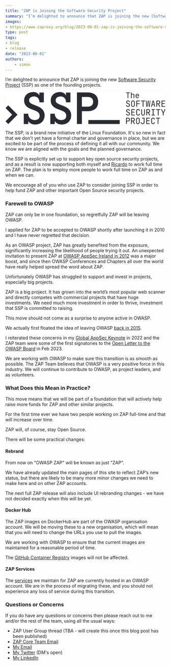```yaml
---
title: "ZAP is Joining the Software Security Project"
summary: "I’m delighted to announce that ZAP is joining the new [Software Security Project](https://softwaresecurityproject.org/) (SSP) as one of the founding projects. This does however mean we are leaving OWASP."
images:
- https://www.zaproxy.org/blog/2023-08-01-zap-is-joining-the-software-security-project/images/ssp.png
type: post
tags:
- blog
- release
date: "2023-08-01"
authors:
    - simon
---
```

I’m delighted to announce that ZAP is joining the new [Software Security Project](https://softwaresecurityproject.org/) (SSP) as one of the founding projects.

![Software Security Project Logo](images/ssp.png)

The SSP, is a brand new initiative of the Linux Foundation. It's so new in fact that we don't yet have a formal charter and governance in place, but we are excited to be part of the process of defining it all with our community. We know we are aligned with the goals and the planned governance.

The SSP is explicitly set up to support key open source security projects, and as a result is now supporting both myself and 
[Ricardo](/docs/team/thc202/) to work full time on ZAP. The plan is to employ more people to work full time on ZAP as and when we can.

We encourage all of you who use ZAP to consider joining SSP in order to help fund ZAP and other important Open Source security projects.

### Farewell to OWASP

ZAP can only be in one foundation, so regretfully ZAP will be leaving OWASP.

I applied for ZAP to be accepted to OWASP shortly after launching it in 2010 and I have never regretted that decision.

As an OWASP project, ZAP has greatly benefited from the exposure, significantly increasing the likelihood of people trying it out.
An unexpected invitation to present ZAP at [OWASP AppSec Ireland in 2012](https://owasp.blogspot.com/2012/08/appsec-ireland-2012-register-now.html) was a major boost, and since then OWASP Conferences and Chapters all over the world have really helped spread the word about ZAP.

Unfortunately OWASP has struggled to support and invest in projects, especially big projects.

ZAP is a big project. It has grown into the world’s most popular web scanner and directly competes with commercial projects that have huge investments. We need much more investment in order to thrive, investment that SSP is committed to raising.

This move should not come as a surprise to anyone active in OWASP.

We actually first floated the idea of leaving OWASP [back in 2015](https://groups.google.com/g/zaproxy-develop/c/HFbQZ6ETljY/m/bXMFCJ59BwAJ).

I reiterated these concerns in my [Global AppSec Keynote](https://www.youtube.com/watch?v=t77aKVJQKzY) in 2022 and the ZAP team were some of the first signatories to the [Open Letter to the OWASP Board](https://owasp-change.github.io/) in Feb 2023.

We are working with OWASP to make sure this transition is as smooth as possible. The ZAP Team believes that OWASP is a very positive force in this industry. We will continue to contribute to OWASP, as project leaders, and as volunteers.

### What Does this Mean in Practice?

This move means that we will be part of a foundation that will actively help raise more funds for ZAP and other similar projects.

For the first time ever we have two people working on ZAP full-time and that will increase over time.

ZAP will, of course, stay Open Source. 

There will be some practical changes:

#### Rebrand

From now on "OWASP ZAP" will be known as just "ZAP".

We have already updated the main pages of this site to reflect ZAP’s new status, but there are likely to be many more minor changes we need to make here and on other ZAP accounts.

The next full ZAP release will also include UI rebranding changes - we have not decided exactly when this will be yet.

#### Docker Hub

The ZAP images on DockerHub are part of the OWASP organisation account. We will be moving these to a new organisation, which will mean that you will need to change the URLs you use to pull the images.

We are working with OWASP to ensure that the current images are maintained for a reasonable period of time.

The [GitHub Container Registry](/blog/2023-06-13-ghcr-docker-images/) images will not be affected.

#### ZAP Services

The [services](/faq/what-calls-home-does-zap-make/) we maintain for ZAP are currently hosted in an OWASP account. We are in the process of migrating these, and you should not experience any loss of service during this transition.

### Questions or Concerns

If you do have any questions or concerns then please reach out to me and/or the rest of the team, using all the usual ways: 

* ZAP User Group thread (TBA - will create this once this blog post has been published)
* [ZAP Core Team Email](mailto:zaproxy-admin@googlegroups.com)
* [My Email](mailto:psiinon@gmail.com)
* [My Twitter](https://twitter.com/psiinon) (DM's open)
* [My LinkedIn](https://www.linkedin.com/in/psiinon/)

